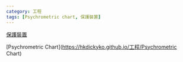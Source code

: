 ```yaml
---
category: 工程 
tags: [Psychrometric chart, 保護裝置]
---
```


[保護裝置](https://hkdickyko.github.io/工程/保護裝置)

[Psychrometric Chart](https://hkdickyko.github.io/工程/Psychrometric Chart)
